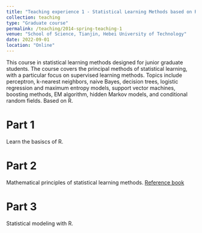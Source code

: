 ```yaml
---
title: "Teaching experience 1 - Statistical Learning Methods based on R"
collection: teaching
type: "Graduate course"
permalink: /teaching/2014-spring-teaching-1
venue: "School of Science, Tianjin, Hebei University of Technology"
date: 2022-09-01
location: "Online"
---
```


This course in statistical learning methods designed for junior graduate students. The course covers the principal methods of statistical learning, with a particular focus on supervised learning methods. Topics include perceptron, k-nearest neighbors, naive Bayes, decision trees, logistic regression and maximum entropy models, support vector machines, boosting methods, EM algorithm, hidden Markov models, and conditional random fields. Based on R.

Part 1
======
Learn the basiscs of R. 

Part 2
======
Mathematical principles of statistical learning methods. [Reference book](https://github.com/SmirkCao/Lihang)

Part 3
======
Statistical modeling with R.
